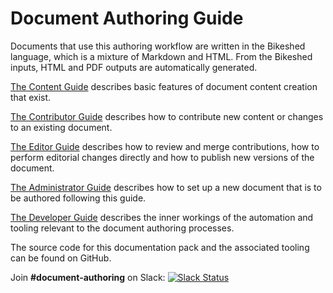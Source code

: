 # Document Authoring Guide

Documents that use this authoring workflow are written in the Bikeshed language, which is a mixture of Markdown and HTML. From the Bikeshed inputs, HTML and PDF outputs are automatically generated.

[The Content Guide](Content.md) describes basic features of document content creation that exist.

[The Contributor Guide](Contributor.md) describes how to contribute new content or changes to an existing document.

[The Editor Guide](Editor.md) describes how to review and merge contributions, how to perform editorial changes directly and how to publish new versions of the document.

[The Administrator Guide](Administrator.md) describes how to set up a new document that is to be authored following this guide.

[The Developer Guide](Developer.md) describes the inner workings of the automation and tooling relevant to the document authoring processes.

The source code for this documentation pack and the associated tooling can be found on GitHub.

Join **#document-authoring** on Slack: [![Slack Status](https://dashif-slack.azurewebsites.net/badge.svg)](https://dashif-slack.azurewebsites.net)
